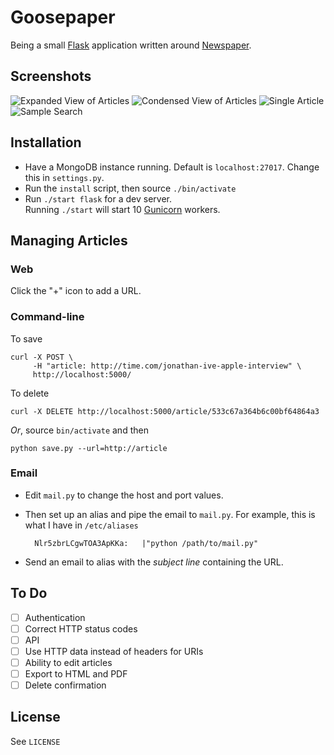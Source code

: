 # Goosepaper

Being a small [Flask](http://flask.pocoo.org/) application written around [Newspaper](https://github.com/codelucas/newspaper).

Screenshots
-----------

![Expanded View of Articles](http://i.imgur.com/8NwIxrx.jpg)
![Condensed View of Articles](http://i.imgur.com/nBuxRlK.jpg)
![Single Article](http://i.imgur.com/ZLAVT9c.jpg)
![Sample Search](http://i.imgur.com/t8YiiAh.jpg)

Installation
------------

* Have a MongoDB instance running. Default is `localhost:27017`. Change this in `settings.py`.
* Run the `install` script, then source `./bin/activate`
* Run `./start flask` for a dev server.  
  Running `./start` will start 10 [Gunicorn](http://gunicorn.org) workers.

Managing Articles
-----------------

### Web

Click the "+" icon to add a URL.

### Command-line

To save

	curl -X POST \
		 -H "article: http://time.com/jonathan-ive-apple-interview" \
		 http://localhost:5000/

To delete

	curl -X DELETE http://localhost:5000/article/533c67a364b6c00bf64864a3

_Or_, source `bin/activate` and then

    python save.py --url=http://article

### Email

* Edit `mail.py` to change the host and port values.
* Then set up an alias and pipe the email to `mail.py`. For example, this is what I have in `/etc/aliases`

		Nlr5zbrLCgwTOA3ApKKa: 	|"python /path/to/mail.py"

* Send an email to alias with the _subject line_ containing the URL.

To Do
-----

* [ ] Authentication
* [ ] Correct HTTP status codes
* [ ] API
* [ ] Use HTTP data instead of headers for URIs
* [ ] Ability to edit articles
* [ ] Export to HTML and PDF
* [ ] Delete confirmation

License
-------

See `LICENSE`
